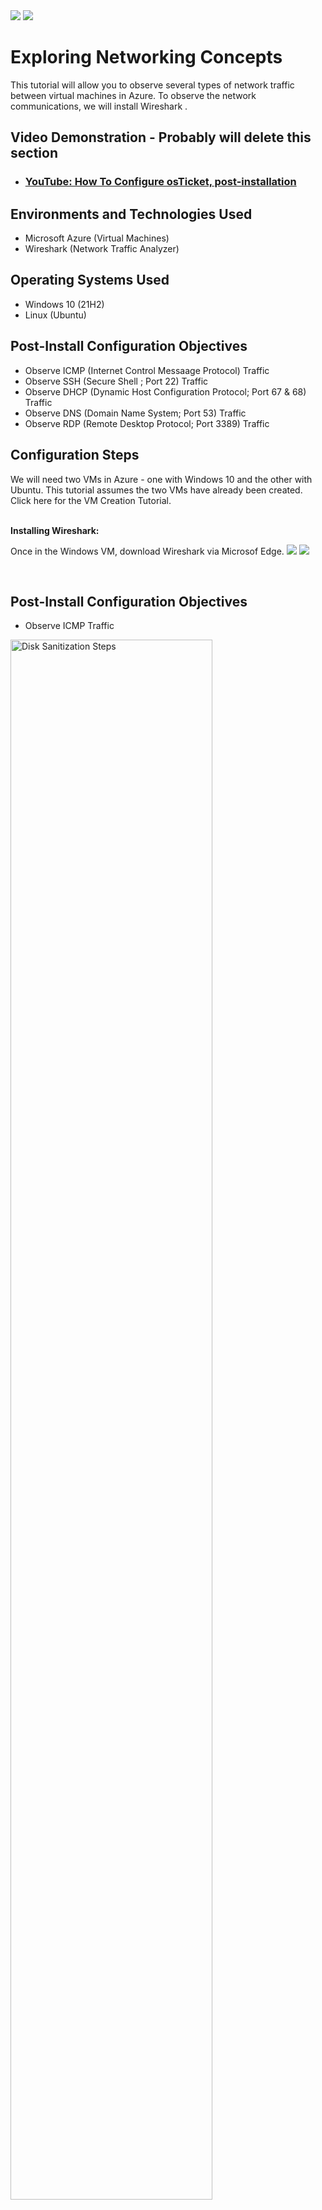 <img src="https://i.imgur.com/bxunY9z.png">
<img src="https://i.imgur.com/xjc1vr1.png">
</p>

<h1>Exploring Networking Concepts</h1>
  
This tutorial will allow you to observe several types of network traffic between virtual machines in Azure. To observe the network communications, we will install Wireshark .<br />


<h2>Video Demonstration - Probably will delete this section</h2>

- ### [YouTube: How To Configure osTicket, post-installation](https://www.youtube.com)

<h2>Environments and Technologies Used</h2>

- Microsoft Azure (Virtual Machines)
- Wireshark (Network Traffic Analyzer)

<h2>Operating Systems Used </h2>

- Windows 10</b> (21H2)
- Linux (Ubuntu)

<h2>Post-Install Configuration Objectives</h2>

- Observe ICMP (Internet Control Messaage Protocol) Traffic
- Observe SSH (Secure Shell ; Port 22) Traffic
- Observe DHCP (Dynamic Host Configuration Protocol; Port 67 & 68) Traffic
- Observe DNS (Domain Name System; Port 53) Traffic
- Observe RDP (Remote Desktop Protocol; Port 3389) Traffic

<h2>Configuration Steps</h2>

<p>
<p>
We will need two VMs in Azure - one with Windows 10 and the other with Ubuntu. This tutorial assumes the two VMs have already been created. Click here for the VM Creation Tutorial. 
</p>
<br />
<b>Installing Wireshark:</b>
<p>
Once in the Windows VM, download Wireshark via Microsof Edge.
<img src="https://i.imgur.com/iXq2YUF.png">
  
<img src="https://i.imgur.com/hXRR8WF.png">
</p>
<p>

<br />

<h2>Post-Install Configuration Objectives</h2>

- Observe ICMP Traffic
<p>
<img src="https://i.imgur.com/DJmEXEB.png" height="80%" width="80%" alt="Disk Sanitization Steps"/>
</p>
<p>
1. Use Remote Desktop to connect to your Windows 10 Virtual Machine
<p>

 
<img src="https://i.imgur.com/DJmEXEB.png" height="80%" width="80%" alt="Disk Sanitization Steps"/>
</p>
<p>
2. Within your Windows 10 Virtual Machine, Install Wireshark.
<p>  
3. Open Wireshark and filter for ICMP traffic only.
</p>
<br />

- Observe SSH Traffic
<p>
<img src="https://i.imgur.com/DJmEXEB.png" height="80%" width="80%" alt="Disk Sanitization Steps"/>
</p>
<p>
1. Back in Wireshark, filter for SSH traffic only
<p>  
2. From your Windows 10 VM, “SSH into” your Ubuntu Virtual Machine (via its private IP address)
<p>  
 A. Type commands (username, pwd, etc) into the linux SSH connection and observe SSH traffic spam in WireShark
</p>
 B. Exit the SSH connection by typing ‘exit’ and pressing [Enter]
</p>
<br />

- Observe DHCP Traffic
<p>
<img src="https://i.imgur.com/DJmEXEB.png" height="80%" width="80%" alt="Disk Sanitization Steps"/>
</p>
<p>
1. Back in Wireshark, filter for DHCP traffic only
<p>  
2. From your Windows 10 VM, attempt to issue your VM a new IP address from the command line (ipconfig /renew)
<p>  
A. Observe the DHCP traffic appearing in WireShark.
</p>
<br />

- Observe DNS Traffic
<p>
<img src="https://i.imgur.com/DJmEXEB.png" height="80%" width="80%" alt="Disk Sanitization Steps"/>
</p>
<p>
1. Back in Wireshark, filter for DNS traffic only
<p>  
2. From your Windows 10 VM within a command line, use nslookup to see what google.com and disney.com’s IP addresses are
<p>  
A. Observe the DNS traffic being show in WireShark.
</p>
<br />

- Observe RDP Traffic
<p>
<img src="https://i.imgur.com/DJmEXEB.png" height="80%" width="80%" alt="Disk Sanitization Steps"/>
</p>
<p>
1. Back in Wireshark, filter for RDP traffic only (tcp.port == 3389)
<p>  
2. Observe the immediate non-stop spam of traffic? Why do you think it’s non-stop spamming vs only showing traffic when you do an activity?
<p>  
A. Answer: because the RDP (protocol) is constantly showing you a live stream from one computer to another, therefor traffic is always being transmitted
</p>
<br />
